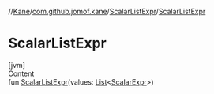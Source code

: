 //[Kane](../../index.md)/[com.github.jomof.kane](../index.md)/[ScalarListExpr](index.md)/[ScalarListExpr](-scalar-list-expr.md)



# ScalarListExpr  
[jvm]  
Content  
fun [ScalarListExpr](-scalar-list-expr.md)(values: [List](https://kotlinlang.org/api/latest/jvm/stdlib/kotlin.collections/-list/index.html)<[ScalarExpr](../-scalar-expr/index.md)>)  



